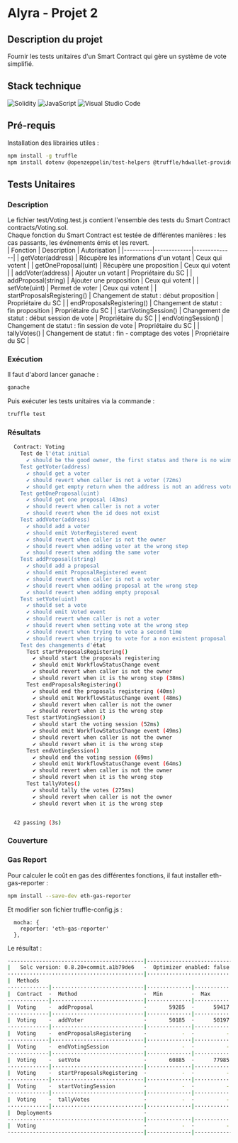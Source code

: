 # Alyra - Projet 2
## Description du projet
Fournir les tests unitaires d'un Smart Contract qui gère un système de vote simplifié.  
## Stack technique
![Solidity](https://img.shields.io/badge/Solidity-%23363636.svg?style=for-the-badge&logo=solidity&logoColor=white) ![JavaScript](https://img.shields.io/badge/javascript-%23323330.svg?style=for-the-badge&logo=javascript&logoColor=%23F7DF1E) ![Visual Studio Code](https://img.shields.io/badge/Visual%20Studio%20Code-0078d7.svg?style=for-the-badge&logo=visual-studio-code&logoColor=white)
## Pré-requis
Installation des librairies utiles :  
```bash
npm install -g truffle
npm install dotenv @openzeppelin/test-helpers @truffle/hdwallet-provider @openzeppelin/contracts
```
## Tests Unitaires
### Description
Le fichier test/Voting.test.js contient l'ensemble des tests du Smart Contract contracts/Voting.sol.  
Chaque fonction du Smart Contract est testée de différentes manières : les cas passants, les événements émis et les revert.  
| Fonction | Description | Autorisation |
|----------|-------------|--------------|
| getVoter(address) | Récupère les informations d'un votant | Ceux qui votent |
| getOneProposal(uint) | Récupère une proposition | Ceux qui votent |
| addVoter(address) | Ajouter un votant | Propriétaire du SC |
| addProposal(string) | Ajouter une proposition | Ceux qui votent |
| setVote(uint) | Permet de voter | Ceux qui votent |
| startProposalsRegistering() | Changement de statut : début proposition | Propriétaire du SC |
| endProposalsRegistering() | Changement de statut : fin proposition | Propriétaire du SC |
| startVotingSession() | Changement de statut : début session de vote | Propriétaire du SC |
| endVotingSession() | Changement de statut : fin session de vote | Propriétaire du SC |
| tallyVotes() | Changement de statut : fin - comptage des votes | Propriétaire du SC |

### Exécution
Il faut d'abord lancer ganache :  
```bash
ganache 
```  
Puis exécuter les tests unitaires via la commande :  
```bash
truffle test
```
### Résultats
```bash
  Contract: Voting
    Test de l'état initial
      ✔ should be the good owner, the first status and there is no winner
    Test getVoter(address)
      ✔ should get a voter
      ✔ should revert when caller is not a voter (72ms)
      ✔ should get empty return when the address is not an address voter
    Test getOneProposal(uint)
      ✔ should get one proposal (43ms)
      ✔ should revert when caller is not a voter
      ✔ should revert when the id does not exist
    Test addVoter(address)
      ✔ should add a voter
      ✔ should emit VoterRegistered event
      ✔ should revert when caller is not the owner
      ✔ should revert when adding voter at the wrong step
      ✔ should revert when adding the same voter
    Test addProposal(string)
      ✔ should add a proposal
      ✔ should emit ProposalRegistered event
      ✔ should revert when caller is not a voter
      ✔ should revert when adding proposal at the wrong step
      ✔ should revert when adding empty proposal
    Test setVote(uint)
      ✔ should set a vote
      ✔ should emit Voted event
      ✔ should revert when caller is not a voter
      ✔ should revert when setting vote at the wrong step
      ✔ should revert when trying to vote a second time
      ✔ should revert when trying to vote for a non existent proposal
    Test des changements d'état
      Test startProposalsRegistering()
        ✔ should start the proposals registering
        ✔ should emit WorkflowStatusChange event
        ✔ should revert when caller is not the owner
        ✔ should revert when it is the wrong step (38ms)
      Test endProposalsRegistering()
        ✔ should end the proposals registering (40ms)
        ✔ should emit WorkflowStatusChange event (48ms)
        ✔ should revert when caller is not the owner
        ✔ should revert when it is the wrong step
      Test startVotingSession()
        ✔ should start the voting session (52ms)
        ✔ should emit WorkflowStatusChange event (49ms)
        ✔ should revert when caller is not the owner
        ✔ should revert when it is the wrong step
      Test endVotingSession()
        ✔ should end the voting session (69ms)
        ✔ should emit WorkflowStatusChange event (64ms)
        ✔ should revert when caller is not the owner
        ✔ should revert when it is the wrong step
      Test tallyVotes()
        ✔ should tally the votes (275ms)
        ✔ should revert when caller is not the owner
        ✔ should revert when it is the wrong step


  42 passing (3s)
```
### Couverture
### Gas Report
Pour calculer le coût en gas des différentes fonctions, il faut installer eth-gas-reporter :  
```bash
npm install --save-dev eth-gas-reporter
```
Et modifier son fichier truffle-config.js :  
```JS
  mocha: {
    reporter: 'eth-gas-reporter'
  },
```
Le résultat :  
```bash
·------------------------------------------|----------------------------|-------------|----------------------------·
|   Solc version: 0.8.20+commit.a1b79de6   ·  Optimizer enabled: false  ·  Runs: 200  ·  Block limit: 6718946 gas  │
···········································|····························|·············|·····························
|  Methods                                                                                                         │
·············|·····························|··············|·············|·············|··············|··············
|  Contract  ·  Method                     ·  Min         ·  Max        ·  Avg        ·  # calls     ·  eur (avg)  │
·············|·····························|··············|·············|·············|··············|··············
|  Voting    ·  addProposal                ·       59285  ·      59417  ·      59295  ·          13  ·          -  │
·············|·····························|··············|·············|·············|··············|··············
|  Voting    ·  addVoter                   ·       50185  ·      50197  ·      50197  ·          29  ·          -  │
·············|·····························|··············|·············|·············|··············|··············
|  Voting    ·  endProposalsRegistering    ·           -  ·          -  ·      30587  ·          19  ·          -  │
·············|·····························|··············|·············|·············|··············|··············
|  Voting    ·  endVotingSession           ·           -  ·          -  ·      30521  ·           7  ·          -  │
·············|·····························|··············|·············|·············|··············|··············
|  Voting    ·  setVote                    ·       60885  ·      77985  ·      76085  ·           9  ·          -  │
·············|·····························|··············|·············|·············|··············|··············
|  Voting    ·  startProposalsRegistering  ·           -  ·          -  ·      95003  ·          29  ·          -  │
·············|·····························|··············|·············|·············|··············|··············
|  Voting    ·  startVotingSession         ·           -  ·          -  ·      30542  ·          15  ·          -  │
·············|·····························|··············|·············|·············|··············|··············
|  Voting    ·  tallyVotes                 ·           -  ·          -  ·      66439  ·           2  ·          -  │
·············|·····························|··············|·············|·············|··············|··············
|  Deployments                             ·                                          ·  % of limit  ·             │
···········································|··············|·············|·············|··············|··············
|  Voting                                  ·           -  ·          -  ·    2028930  ·      30.2 %  ·          -  │
·------------------------------------------|--------------|-------------|-------------|--------------|-------------·
```
